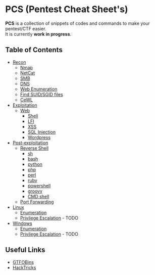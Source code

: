 # PCS (Pentest Cheat Sheet's)
**PCS** is a collection of snippets of codes and commands to make your pentest/CTF easier.  
It is currently **work in progress**.

## Table of Contents
- [Recon](/RECON.md)
  - [Nmap](/RECON.md#nmap)
  - [NetCat](/RECON.md#netcat)
  - [SMB](/RECON.md#smb)
  - [DNS](/RECON.md#dns)
  - [Web Enumeration](/RECON.md#web-enumeration)
  - [Find SUID/SGID files](/RECON.md#find-suidsgid-files)
  - [CeWL](/RECON.md#cewl)
- [Exploitation](/EXPLOITATION.md)
  - [Web](/EXPLOITATION.md#web)
    - [Shell](/EXPLOITATION.md#shell)
    - [LFI](/EXPLOITATION.md#lfi)
    - [XSS](/EXPLOITATION.md#xss)
    - [SQL Injection](/EXPLOITATION.md#sql-injection)
    - [Wordpress](/EXPLOITATION.md#wordpress)
- [Post-exploitation](/POST-EXPLOITATION.md)
  - [Reverse Shell](/POST-EXPLOITATION.md#reverse-shell)
    - [sh](/POST-EXPLOITATION.md#sh)
    - [bash](/POST-EXPLOITATION.md#bash)
    - [python](/POST-EXPLOITATION.md#python)
    - [php](/POST-EXPLOITATION.md#php)
    - [perl](/POST-EXPLOITATION.md#perl)
    - [ruby](/POST-EXPLOITATION.md#ruby)
    - [powershell](/POST-EXPLOITATION.md#powershell)
    - [groovy](/POST-EXPLOITATION.md#groovy)
    - [CMD shell](/POST-EXPLOITATION.md#cmd-shell)
  - [Port Forwarding](/POST-EXPLOITATION.md#port-forwarding)
- [Linux](/LINUX.md#linux)
  - [Enumeration](/LINUX.md#enumeration-on-linux)
  - [Privilege Escalation](#) - TODO
- [Windows](/WINDOWS.md#windows)
  - [Enumeration](/WINDOWS.md#enumeration-on-windows)
  - [Privilege Escalation](#) - TODO

## Useful Links
- [GTFOBins](https://gtfobins.github.io/)
- [HackTricks](https://book.hacktricks.xyz/)
